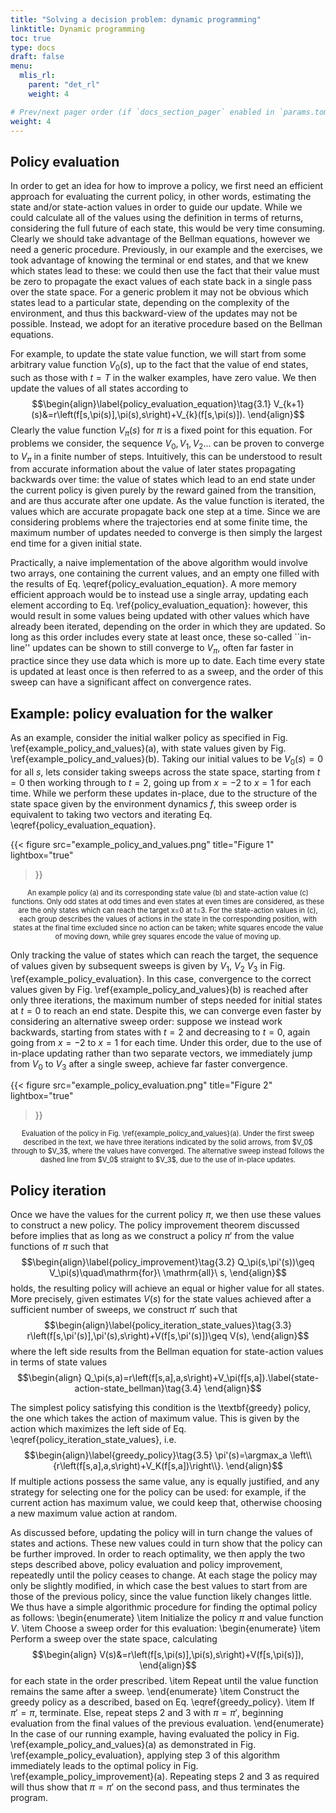 ```yaml
---
title: "Solving a decision problem: dynamic programming"
linktitle: Dynamic programming
toc: true
type: docs
draft: false
menu:
  mlis_rl:
    parent: "det_rl"
    weight: 4

# Prev/next pager order (if `docs_section_pager` enabled in `params.toml`)
weight: 4
---
```


## Policy evaluation
In order to get an idea for how to improve a policy, we first need an efficient approach for evaluating the current policy, in other words, estimating the state and/or state-action values in order to guide our update.
While we could calculate all of the values using the definition in terms of returns, considering the full future of each state, this would be very time consuming.
Clearly we should take advantage of the Bellman equations, however we need a generic procedure.
Previously, in our example and the exercises, we took advantage of knowing the terminal or end states, and that we knew which states lead to these: we could then use the fact that their value must be zero to propagate the exact values of each state back in a single pass over the state space.
For a generic problem it may not be obvious which states lead to a particular state, depending on the complexity of the environment, and thus this backward-view of the updates may not be possible.
Instead, we adopt for an iterative procedure based on the Bellman equations. 

For example, to update the state value function, we will start from some arbitrary value function $V_0(s)$, up to the fact that the value of end states, such as those with $t=T$ in the walker examples, have zero value.
We then update the values of all states according to
$$\begin{align}\label{policy_evaluation_equation}\tag{3.1}
V_{k+1}(s)&=r\left(f[s,\pi(s)],\pi(s),s\right)+V_{k}(f[s,\pi(s)]).
\end{align}$$
Clearly the value function $V_\pi(s)$ for $\pi$ is a fixed point for this equation.
For problems we consider, the sequence $V_0,V_1,V_2...$ can be proven to converge to $V_\pi$ in a finite number of steps.
Intuitively, this can be understood to result from accurate information about the value of later states propagating backwards over time: the value of states which lead to an end state under the current policy is given purely by the reward gained from the transition, and are thus accurate after one update.
As the value function is iterated, the values which are accurate propagate back one step at a time.
Since we are considering problems where the trajectories end at some finite time, the maximum number of updates needed to converge is then simply the largest end time for a given initial state.

Practically, a naive implementation of the above algorithm would involve two arrays, one containing the current values, and an empty one filled with the results of Eq. \eqref{policy_evaluation_equation}.
A more memory efficient approach would be to instead use a single array, updating each element according to Eq. \ref{policy_evaluation_equation}: however, this would result in some values being updated with other values which have already been iterated, depending on the order in which they are updated.
So long as this order includes every state at least once, these so-called ``in-line'' updates can be shown to still converge to $V_\pi$, often far faster in practice since they use data which is more up to date.
Each time every state is updated at least once is then referred to as a sweep, and the order of this sweep can have a significant affect on convergence rates.

## Example: policy evaluation for the walker
As an example, consider the initial walker policy as specified in Fig. \ref{example_policy_and_values}(a), with state values given by Fig. \ref{example_policy_and_values}(b).
Taking our initial values to be $V_0(s)=0$ for all $s$, lets consider taking sweeps across the state space, starting from $t=0$ then working through to $t=2$, going up from $x=-2$ to $x=1$ for each time.
While we perform these updates in-place, due to the structure of the state space given by the environment dynamics $f$, this sweep order is equivalent to taking two vectors and iterating Eq. \eqref{policy_evaluation_equation}.

{{< 
figure src="example_policy_and_values.png" 
title="Figure 1" 
lightbox="true" 
>}}
<p style="text-align: center; font-size:80%">
An example policy (a) and its corresponding state value (b) and state-action value (c) functions. 
Only odd states at odd times and even states at even times are considered, as these are the only states which can reach the target x=0 at t=3.
For the state-action values in (c), each group describes the values of actions in the state in the corresponding position, with states at the final time excluded since no action can be taken; white squares encode the value of moving down, while grey squares encode the value of moving up.
</p>

Only tracking the value of states which can reach the target, the sequence of values given by subsequent sweeps is given by $V_1$, $V_2$ $V_3$ in Fig. \ref{example_policy_evaluation}.
In this case, convergence to the correct values given by Fig. \ref{example_policy_and_values}(b) is reached after only three iterations, the maximum number of steps needed for initial states at $t=0$ to reach an end state.
Despite this, we can converge even faster by considering an alternative sweep order: suppose we instead work backwards, starting from states with $t=2$ and decreasing to $t=0$, again going from $x=-2$ to $x=1$ for each time.
Under this order, due to the use of in-place updating rather than two separate vectors, we immediately jump from $V_0$ to $V_3$ after a single sweep, achieve far faster convergence.

{{< 
figure src="example_policy_evaluation.png" 
title="Figure 2" 
lightbox="true" 
>}}
<p style="text-align: center; font-size:80%">
Evaluation of the policy in Fig. \ref{example_policy_and_values}(a).
Under the first sweep described in the text, we have three iterations indicated by the solid arrows, from $V_0$ through to $V_3$, where the values have converged.
The alternative sweep instead follows the dashed line from $V_0$ straight to $V_3$, due to the use of in-place updates.
</p>

## Policy iteration
Once we have the values for the current policy $\pi$, we then use these values to construct a new policy.
The policy improvement theorem discussed before implies that as long as we construct a policy $\pi'$ from the value functions of $\pi$ such that 
$$\begin{align}\label{policy_improvement}\tag{3.2}
Q_\pi(s,\pi'(s))\geq V_\pi(s)\quad\mathrm{for}\ \mathrm{all}\ s,
\end{align}$$
holds, the resulting policy will achieve an equal or higher value for all states.
More precisely, given estimates $V(s)$ for the state values achieved after a sufficient number of sweeps, we construct $\pi'$ such that
$$\begin{align}\label{policy_iteration_state_values}\tag{3.3}
r\left(f[s,\pi'(s)],\pi'(s),s\right)+V(f[s,\pi'(s)])\geq V(s),
\end{align}$$
where the left side results from the Bellman equation for state-action values in terms of state values
$$\begin{align}
Q_\pi(s,a)=r\left(f[s,a],a,s\right)+V_\pi(f[s,a]).\label{state-action-state_bellman}\tag{3.4}
\end{align}$$

The simplest policy satisfying this condition is the \textbf{greedy} policy, the one which takes the action of maximum value.
This is given by the action which maximizes the left side of Eq. \eqref{policy_iteration_state_values}, i.e.
$$\begin{align}\label{greedy_policy}\tag{3.5}
\pi'(s)=\argmax_a \left\\{r\left(f[s,a],a,s\right)+V_K(f[s,a])\right\\}.
\end{align}$$
If multiple actions possess the same value, any is equally justified, and any strategy for selecting one for the policy can be used: for example, if the current action has maximum value, we could keep that, otherwise choosing a new maximum value action at random.

As discussed before, updating the policy will in turn change the values of states and actions.
These new values could in turn show that the policy can be further improved.
In order to reach optimality, we then apply the two steps described above, policy evaluation and policy improvement, repeatedly until the policy ceases to change.
At each stage the policy may only be slightly modified, in which case the best values to start from are those of the previous policy, since the value function likely changes little.
We thus have a simple algorithmic procedure for finding the optimal policy as follows:
\begin{enumerate}
	\item Initialize the policy $\pi$ and value function $V$.
	\item Choose a sweep order for this evaluation:
	\begin{enumerate}
		\item Perform a sweep over the state space, calculating
		$$\begin{align}
		V(s)&=r\left(f[s,\pi(s)],\pi(s),s\right)+V(f[s,\pi(s)]),
		\end{align}$$
		for each state in the order prescribed.
		\item Repeat until the value function remains the same after a sweep.
	\end{enumerate}
	\item Construct the greedy policy as a described, based on Eq. \eqref{greedy_policy}.
	\item If $\pi'=\pi$, terminate. Else, repeat steps 2 and 3 with $\pi=\pi'$, beginning evaluation from the final values of the previous evaluation.
\end{enumerate}
In the case of our running example, having evaluated the policy in Fig. \ref{example_policy_and_values}(a) as demonstrated in Fig. \ref{example_policy_evaluation}, applying step 3 of this algorithm immediately leads to the optimal policy in Fig. \ref{example_policy_improvement}(a).
Repeating steps 2 and 3 as required will thus show that $\pi=\pi'$ on the second pass, and thus terminates the program.